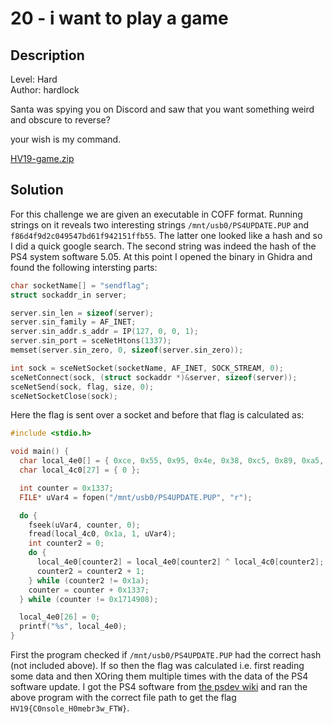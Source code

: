 # 20 - i want to play a game

## Description

Level: Hard<br/>
Author: hardlock

Santa was spying you on Discord and saw that you want something weird and obscure to reverse?

your wish is my command.

[HV19-game.zip](e22163c8-e0a4-475b-aef5-6a8aba51fd93.zip)

## Solution

For this challenge we are given an executable in COFF format. Running strings on it reveals two interesting strings
`/mnt/usb0/PS4UPDATE.PUP` and `f86d4f9d2c049547bd61f942151ffb55`. The latter one looked like a hash and so I did a quick
google search. The second string was indeed the hash of the PS4 system software 5.05. At this point I opened the binary
in Ghidra and found the following intersting parts:

```c
char socketName[] = "sendflag";
struct sockaddr_in server;

server.sin_len = sizeof(server);
server.sin_family = AF_INET;
server.sin_addr.s_addr = IP(127, 0, 0, 1);
server.sin_port = sceNetHtons(1337);
memset(server.sin_zero, 0, sizeof(server.sin_zero));

int sock = sceNetSocket(socketName, AF_INET, SOCK_STREAM, 0);
sceNetConnect(sock, (struct sockaddr *)&server, sizeof(server));
sceNetSend(sock, flag, size, 0);
sceNetSocketClose(sock);
```

Here the flag is sent over a socket and before that flag is calculated as:

```c
#include <stdio.h>

void main() {
  char local_4e0[] = { 0xce, 0x55, 0x95, 0x4e, 0x38, 0xc5, 0x89, 0xa5, 0x1b, 0x6f, 0x5e, 0x25, 0xd2, 0x1d, 0x2a, 0x2b, 0x5e, 0x7b, 0x39, 0x14, 0x8e, 0xd0, 0xf0, 0xf8, 0xf8, 0xa5, 0x00 };
  char local_4c0[27] = { 0 };

  int counter = 0x1337;
  FILE* uVar4 = fopen("/mnt/usb0/PS4UPDATE.PUP", "r");

  do {
    fseek(uVar4, counter, 0);
    fread(local_4c0, 0x1a, 1, uVar4);
    int counter2 = 0;
    do {
      local_4e0[counter2] = local_4e0[counter2] ^ local_4c0[counter2];
      counter2 = counter2 + 1;
    } while (counter2 != 0x1a);
    counter = counter + 0x1337;
  } while (counter != 0x1714908);

  local_4e0[26] = 0;
  printf("%s", local_4e0);
}
```

First the program checked if `/mnt/usb0/PS4UPDATE.PUP` had the correct hash (not included above). If so then the flag
was calculated i.e. first reading some data and then XOring them multiple times with the data of the PS4 software
update. I got the PS4 software from [the psdev wiki](https://www.psdevwiki.com/ps4/05.050.000) and ran the above program
with the correct file path to get the flag `HV19{C0nsole_H0mebr3w_FTW}`.

